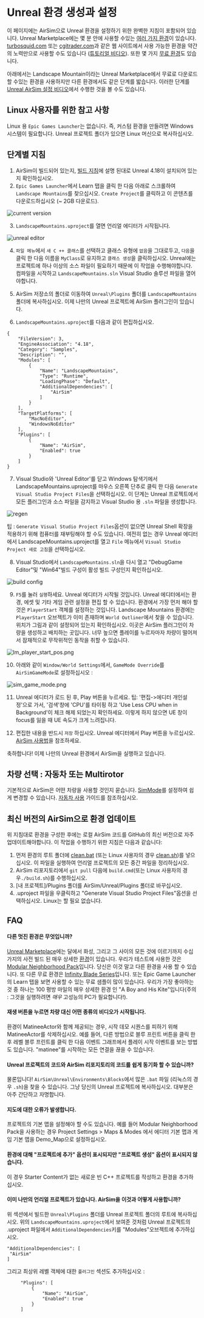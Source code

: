 # Unreal 환경 생성과 설정
이 페이지에는 AirSim으로 Unreal 환경을 설정하기 위한 완벽한 지침이 포함되어 있습니다. Unreal Marketplace에는 몇 분 안에 사용할 수있는 [여러 가지 환경](https://www.unrealengine.com/marketplace/content-cat/assets/environments)이 있습니다. [turbosquid.com](https://www.turbosquid.com/) 또는 [cgitrader.com](https://www.cgtrader.com/)과 같은 웹 사이트에서 사용 가능한 환경을 약간의 노력만으로 사용할 수도 있습니다 ([튜토리얼 비디오](https://www.youtube.com/watch?v=y09VbdQWvQY&feature)). 
또한 몇 가지 [무료 환경](https://github.com/Microsoft/AirSim/issues/424)도 있습니다.


아래에서는 Landscape Mountain이라는 Unreal Marketplace에서 무료로 다운로드 할 수있는 환경을 사용하지만 다른 환경에서도 같은 단계를 밟습니다. 이러한 단계를 [Unreal AirSim 설정 비디오](https://youtu.be/1oY8Qu5maQQ)에서 수행한 것을 볼 수도 있습니다.

## Linux 사용자를 위한 참고 사항
Linux 용 `Epic Games Launcher`는 없습니다. 즉, 커스텀 환경을 만들려면 Windows 시스템이 필요합니다. Unreal 프로젝트 폴더가 있으면 Linux 머신으로 복사하십시오.

## 단계별 지침

1. AirSim이 빌드되어 있는지, [빌드 지침](build_windows.md)에 설명 된대로 Unreal 4.18이 설치되어 있는지 확인하십시오.
2. `Epic Games Launcher`에서 Learn 탭을 클릭 한 다음 아래로 스크롤하여`Landscape Mountains`를 찾으십시오. `Create Project`를 클릭하고 이 콘텐츠를 다운로드하십시오 (~ 2GB 다운로드).

![current version](images/landscape_mountains.png)

3. `LandscapeMountains.uproject`를 열면 언리얼 에디터가 시작됩니다.

![unreal editor](images/unreal_editor.png)

4. `파일 메뉴`에서 `새 C ++ 클래스`를 선택하고 클래스 유형에 `없음`을 그대로두고, `다음`을 클릭 한 다음 이름을 `MyClass`로 유지하고 `클래스 생성`을 클릭하십시오.
Unreal에는 프로젝트에 하나 이상의 소스 파일이 필요하기 때문에 이 작업을 수행해야합니다. 컴파일을 시작하고 `LandscapeMountains.sln` Visual Studio 솔루션 파일을 열어야합니다.

5. AirSim 저장소의 폴더로 이동하여 `Unreal\Plugins` 폴더를 `LandscapeMountains` 폴더에 복사하십시오. 이제 나만의 Unreal 프로젝트에 AirSim 플러그인이 있습니다.
6. `LandscapeMountains.uproject`를 다음과 같이 편집하십시오.

```
{
	"FileVersion": 3,
	"EngineAssociation": "4.18",
	"Category": "Samples",
	"Description": "",
	"Modules": [
		{
			"Name": "LandscapeMountains",
			"Type": "Runtime",
			"LoadingPhase": "Default",
			"AdditionalDependencies": [
				"AirSim"
			]
		}
	],
	"TargetPlatforms": [
		"MacNoEditor",
		"WindowsNoEditor"
	],
	"Plugins": [
		{
			"Name": "AirSim",
			"Enabled": true
		}
	]
}
```

7. Visual Studio와 'Unreal Editor'를 닫고 Windows 탐색기에서 LandscapeMountains.uproject를 마우스 오른쪽 단추로 클릭 한 다음 `Generate Visual Studio Project Files`을 선택하십시오.  이 단계는 Unreal 프로젝트에서 모든 플러그인과 소스 파일을 감지하고 Visual Studio 용 `.sln` 파일을 생성합니다.

![regen](images/regen_sln.png)

팁 : `Generate Visual Studio Project Files`옵션이 없으면 Unreal Shell 확장을 적용하기 위해 컴퓨터를 재부팅해야 할 수도 있습니다. 여전히 없는 경우 Unreal 에디터에서 LandscapeMountains.uproject를 열고 `File` 메뉴에서 `Visual Studio Project 새로 고침`을 선택하십시오.

8. Visual Studio에서 `LandscapeMountains.sln`을 다시 열고 "DebugGame Editor"및 "Win64"빌드 구성이 활성 빌드 구성인지 확인하십시오.

![build config](images/vsbuild_config.png)

9. `F5`를 눌러 `실행`하세요. Unreal 에디터가 시작될 것입니다. Unreal 에디터에서는 환경, 에셋 및 기타 게임 관련 설정을 편집 할 수 있습니다. 환경에서 가장 먼저 해야 할 것은 `PlayerStart` 객체를 설정하는 것입니다. Landscape Mountains 환경에는 `PlayerStart` 오브젝트가 이미 존재하며 `World Outliner`에서 찾을 수 있습니다. 위치가 그림과 같이 설정되어 있는지 확인하십시오. 이곳은 AirSim 플러그인이 차량을 생성하고 배치하는 곳입니다. 너무 높으면 플레이를 누르자마자 차량이 떨어져서 잠재적으로 무작위적인 동작을 취할 수 있습니다.

![lm_player_start_pos.png](images/lm_player_start_pos.png)

10. 아래와 같이 `Window/World Settings`에서, `GameMode Override`를 `AirSimGameMode`로 설정하십시오 :

![sim_game_mode.png](images/sim_game_mode.png)

11. Unreal 에디터가 로드 된 후, Play 버튼을 누르세요. 팁: '편집->에디터 개인설정'으로 가서, '검색'창에 'CPU'를 타이핑 하고 'Use Less CPU when in Background'이 체크 해제 되었는지 확인하세요. 이렇게 하지 않으면 UE 창이 focus를 잃을 때 UE 속도가 크게 느려집니다.

12. 편집한 내용을 반드시 `저장` 하십시오. Unreal 에디터에서 Play 버튼을 누르십시오. [AirSim 사용법](https://github.com/Microsoft/AirSim/#how-to-use-it)을 참조하세요.

축하합니다! 이제 나만의 Unreal 환경에서 AirSim을 실행하고 있습니다.

## 차량 선택 : 자동차 또는 Multirotor
기본적으로 AirSim은 어떤 차량을 사용할 것인지 묻습니다. [SimMode](settings.md#SimMode)를 설정하여 쉽게 변경할 수 있습니다. [자동차 사용](using_car.md) 가이드를 참조하십시오.

## 최신 버전의 AirSim으로 환경 업데이트
위 지침대로 환경을 구성한 후에는 로컬 AirSim 코드를 GitHub의 최신 버전으로 자주 업데이트해야합니다. 이 작업을 수행하기 위한 지침은 다음과 같습니다:

1. 먼저 환경의 루트 폴더에 [clean.bat](https://github.com/Microsoft/AirSim/blob/master/Unreal/Environments/Blocks/clean.bat) (또는 Linux 사용자의 경우 [clean.sh](https://github.com/Microsoft/AirSim/blob/master/Unreal/Environments/Blocks/clean.sh))를 넣으십시오. 이 파일을 실행하여 언리얼 프로젝트의 모든 중간 파일을 정리하십시오.
2. AirSim 리포지토리에서 `git pull` 다음에 `build.cmd`(또는 Linux 사용자의 경우`./build.sh`)를 수행하십시오.
3. [내 프로젝트]/Plugins 폴더를 AirSim/Unreal/Plugins 폴더로 바꾸십시오.
4. .uproject 파일을 우클릭하고 "Generate Visual Studio Project Files"옵션을 선택하십시오. Linux는 할 필요 없습니다.

## FAQ

#### 다른 멋진 환경은 무엇입니까?
[Unreal Marketplace](https://www.unrealengine.com/marketplace)에는 달에서 화성, 그리고 그 사이의 모든 것에 이르기까지 수십 가지의 사전 빌드 된 매우 상세한 [환경](https://www.unrealengine.com/marketplace/content-cat/assets/environments)이 있습니다. 우리가 테스트에 사용한 것은 [Modular Neighborhood Pack](https://www.unrealengine.com/marketplace/modular-neighborhood-pack)입니다.
당신은 이것 말고 다른 환경을 사용 할 수 있습니다. 또 다른 무료 환경은 [Infinity Blade Series](https://www.unrealengine.com/marketplace/infinity-blade-plain-lands)입니다. 또는 Epic Game Launcher의 Learn 탭을 보면 사용할 수 있는 무료 샘플이 많이 있습니다. 우리가 가장 좋아하는 것 중 하나는 100 평방 마일의 매우 상세한 환경 인 "A Boy and His Kite"입니다(주의 : 그것을 실행하려면 *매우* 고성능의 PC가 필요합니다!).

#### 재생 버튼을 누르면 차량 대신 어떤 종류의 비디오가 시작됩니다.
환경이 MatineeActor와 함께 제공되는 경우, 시작 데모 시퀀스를 피하기 위해 MatineeActor를 삭제하십시오. 예를 들어, 다른 방법으로 블루 프린트 버튼을 클릭 한 후 레벨 블루 프린트를 클릭 한 다음 이벤트 그래프에서 플레이 시작 이벤트를 보는 방법도 있습니다. "matinee"를 시작하는 모든 연결을 끊을 수 있습니다.

#### Unreal 프로젝트의 코드와 AirSim 리포지토리의 코드를 쉽게 동기화 할 수 있습니까?
물론입니다! `AirSim\Unreal\Environments\Blocks`에서 많은 `.bat` 파일 (리눅스의 경우 `.sh`)을 찾을 수 있습니다. 그냥 당신의 Unreal 프로젝트에 복사하십시오. 대부분은 아주 간단하고 자명합니다.

#### 지도에 대한 오류가 발생합니다.
프로젝트의 기본 맵을 설정해야 할 수도 있습니다. 예를 들어 Modular Neighborhood Pack을 사용하는 경우 Project Settings > Maps & Modes 에서 에디터 기본 맵과 게임 기본 맵을 Demo_Map으로 설정하십시오.

#### 환경에 대해 "프로젝트에 추가" 옵션이 표시되지만 "프로젝트 생성" 옵션이 표시되지 않습니다.
이 경우 Starter Content가 없는 새로운 빈 C++ 프로젝트를 작성하고 환경을 추가하십시오.

#### 이미 나만의 언리얼 프로젝트가 있습니다. AirSim을 이것과 어떻게 사용합니까?
위 섹션에서 빌드한 `Unreal\Plugins` 폴더를 Unreal 프로젝트 폴더의 루트에 복사하십시오. 위의 `LandscapeMountains.uproject`에서 보여준 것처럼 Unreal 프로젝트의 .uproject 파일에서 `AdditionalDependencies`키를 "Modules"오브젝트에 추가하십시오.
   ```
"AdditionalDependencies": [
    "AirSim"
]
   ```                
그리고 최상위 레벨 객체에 대한 `플러그인` 섹션도 추가하십시오 :
   ```
        "Plugins": [
            {
                "Name": "AirSim",
                "Enabled": true
            }
        ]      
  ```


